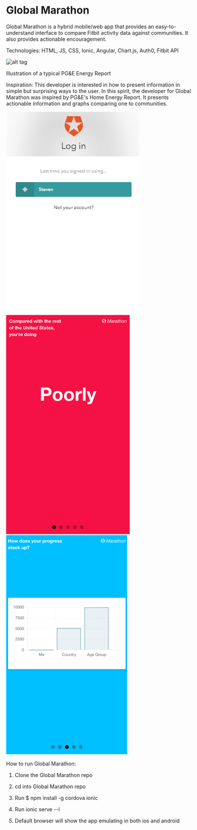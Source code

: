 # Global Marathon

Global Marathon is a hybrid mobile/web app that provides an easy-to-understand interface to compare Fitbit activity data against communities. It also provides actionable encouragement.

Technologies: HTML, JS, CSS, Ionic, Angular, Chart.js, Auth0, Fitbit API

![alt tag](http://www.pgecurrents.com/wp-content/uploads/2014/05/600x400_home_energy_report2.jpg)

Illustration of a typical PG&E Energy Report

Inspiration: This developer is interested in how to present information in simple but surprising ways to the user. In this spirit, the developer for Global Marathon was inspired by PG&E's Home Energy Report. It presents actionable information and graphs comparing one to communities.

![alt tag](https://github.com/suntorytime/global_marathon/blob/master/References/login.png?raw=true)
![alt tag](https://github.com/suntorytime/global_marathon/blob/master/References/sample_activity.png?raw=true)
![alt tag](https://github.com/suntorytime/global_marathon/blob/master/References/sample_graph.png?raw=true)

How to run Global Marathon:

1. Clone the Global Marathon repo

2. cd into Global Marathon repo

3. Run $ npm install -g cordova ionic

3. Run ionic serve --l

4. Default browser will show the app emulating in both ios and android
